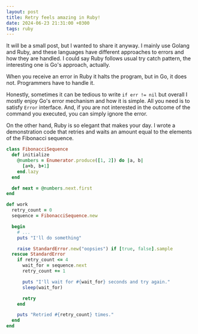 ```yaml
---
layout: post
title: Retry feels amazing in Ruby!
date: 2024-06-23 21:31:00 +0300
tags: ruby
---
```


It will be a small post, but I wanted to share it anyway. I mainly use Golang and Ruby, and these languages have different approaches to errors and how they are handled.
I could say Ruby follows usual try catch pattern, the interesting one is Go's approach, actually.

When you receive an error in Ruby it halts the program, but in Go, it does not. Programmers have to handle it.

Honestly, sometimes it can be tedious to write `if err != nil` but overall I mostly enjoy Go's error mechanism and how it is simple.
All you need is to satisfy `Error` interface. And, if you are not interested in the outcome of the command you executed, you can simply ignore the error.

On the other hand, Ruby is so elegant that makes your day. I wrote a demonstration code that retries
and waits an amount equal to the elements of the Fibonacci sequence.

```ruby
class FibonacciSequence
  def initialize
    @numbers = Enumerator.produce([1, 2]) do |a, b|
      [a+b, b+1]
    end.lazy
  end

  def next = @numbers.next.first
end

def work
  retry_count = 0
  sequence = FibonacciSequence.new

  begin
    # ...
    puts "I'll do something"

    raise StandardError.new("oopsies") if [true, false].sample
  rescue StandardError
    if retry_count <= 4
      wait_for = sequence.next
      retry_count += 1

      puts "I'll wait for #{wait_for} seconds and try again."
      sleep(wait_for)

      retry
    end

    puts "Retried #{retry_count} times."
  end
end
```
